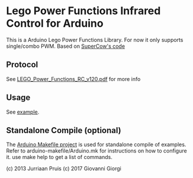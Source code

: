 # Lego Power Functions Infrared Control for Arduino

This is a Arduino Lego Power Functions Library.
For now it only supports single/combo PWM.
Based on [SuperCow's code](http://forum.arduino.cc/index.php?topic=38142.msg282833#msg282833)

## Protocol

See [LEGO_Power_Functions_RC_v120.pdf](https://github.com/jurriaan/Arduino-PowerFunctions/raw/master/LEGO_Power_Functions_RC_v120.pdf) for more info

## Usage

See [example](https://github.com/jurriaan/Arduino-PowerFunctions/blob/master/examples/power_functions/power_functions.ino).

## Standalone Compile (optional)
The [Arduino Makefile project](https://github.com/sudar/Arduino-Makefile) is used for standalone compile of examples.
Refer to arduino-makefile/Arduino.mk for instructions on how to configure it.
use
 make help
to get a list of commands.



(c) 2013 Jurriaan Pruis
(c) 2017 Giovanni Giorgi
